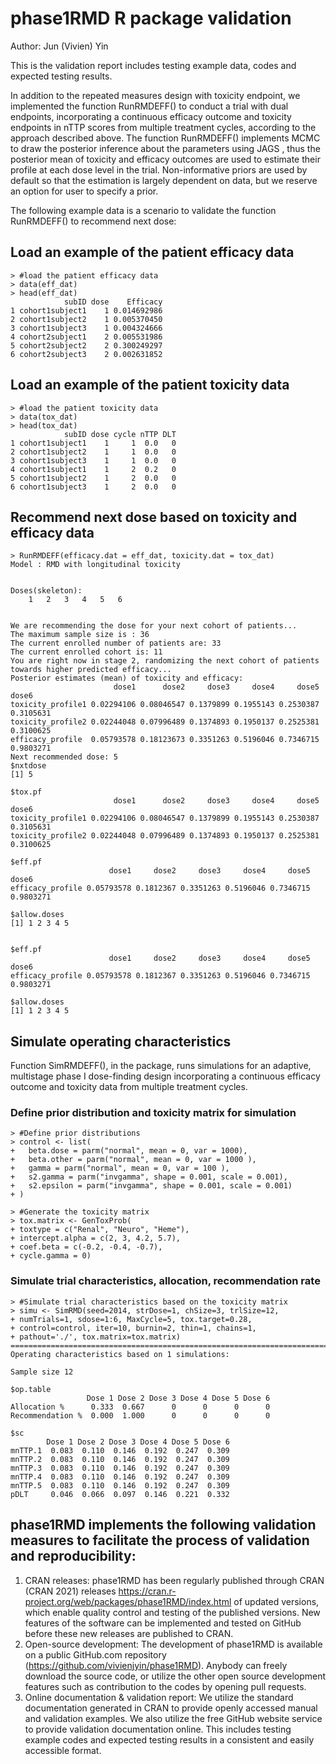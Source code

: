 # phase1RMD R package validation

Author: Jun (Vivien) Yin

This is the validation report includes testing example data, codes and expected testing results.

In addition to the repeated measures design with toxicity endpoint, we implemented the function RunRMDEFF() to conduct a trial with dual endpoints, incorporating a continuous efficacy outcome and toxicity endpoints in nTTP scores from multiple treatment cycles, according to the approach described above. The function RunRMDEFF() implements MCMC to draw the posterior inference about the parameters using JAGS , thus the posterior mean of toxicity and efficacy outcomes are used to estimate their profile at each dose level in the trial. Non-informative priors are used by default so that the estimation is largely dependent on data, but we reserve an option for user to specify a prior.

The following example data is a scenario to validate the function RunRMDEFF() to recommend next dose:

## Load an example of the patient efficacy data
```
> #load the patient efficacy data
> data(eff_dat)
> head(eff_dat)
            subID dose    Efficacy
1 cohort1subject1    1 0.014692986
2 cohort1subject2    1 0.005370450
3 cohort1subject3    1 0.004324666
4 cohort2subject1    2 0.005531986
5 cohort2subject2    2 0.300249297
6 cohort2subject3    2 0.002631852
```

## Load an example of the patient toxicity data
```
> #load the patient toxicity data
> data(tox_dat)
> head(tox_dat)
            subID dose cycle nTTP DLT
1 cohort1subject1    1     1  0.0   0
2 cohort1subject2    1     1  0.0   0
3 cohort1subject3    1     1  0.0   0
4 cohort1subject1    1     2  0.2   0
5 cohort1subject2    1     2  0.0   0
6 cohort1subject3    1     2  0.0   0
```

## Recommend next dose based on toxicity and efficacy data
```
> RunRMDEFF(efficacy.dat = eff_dat, toxicity.dat = tox_dat)
Model : RMD with longitudinal toxicity


Doses(skeleton):
 	1 	2 	3 	4 	5 	6 


We are recommending the dose for your next cohort of patients...
The maximum sample size is : 36
The current enrolled number of patients are: 33
The current enrolled cohort is: 11
You are right now in stage 2, randomizing the next cohort of patients towards higher predicted efficacy...
Posterior estimates (mean) of toxicity and efficacy:
                       dose1      dose2     dose3     dose4     dose5     dose6
toxicity_profile1 0.02294106 0.08046547 0.1379899 0.1955143 0.2530387 0.3105631
toxicity_profile2 0.02244048 0.07996489 0.1374893 0.1950137 0.2525381 0.3100625
efficacy_profile  0.05793578 0.18123673 0.3351263 0.5196046 0.7346715 0.9803271
Next recommended dose: 5
$nxtdose
[1] 5

$tox.pf
                       dose1      dose2     dose3     dose4     dose5     dose6
toxicity_profile1 0.02294106 0.08046547 0.1379899 0.1955143 0.2530387 0.3105631
toxicity_profile2 0.02244048 0.07996489 0.1374893 0.1950137 0.2525381 0.3100625

$eff.pf
                      dose1     dose2     dose3     dose4     dose5     dose6
efficacy_profile 0.05793578 0.1812367 0.3351263 0.5196046 0.7346715 0.9803271

$allow.doses
[1] 1 2 3 4 5


$eff.pf
                      dose1     dose2     dose3     dose4     dose5     dose6
efficacy_profile 0.05793578 0.1812367 0.3351263 0.5196046 0.7346715 0.9803271

$allow.doses
[1] 1 2 3 4 5
```

## Simulate operating characteristics 

Function SimRMDEFF(), in the package, runs simulations for an adaptive, multistage phase I dose-finding design incorporating a continuous efficacy outcome and toxicity data from multiple treatment cycles.

### Define prior distribution and toxicity matrix for simulation
```
> #Define prior distributions
> control <- list(
+   beta.dose = parm("normal", mean = 0, var = 1000),
+   beta.other = parm("normal", mean = 0, var = 1000 ),
+   gamma = parm("normal", mean = 0, var = 100 ),
+   s2.gamma = parm("invgamma", shape = 0.001, scale = 0.001),
+   s2.epsilon = parm("invgamma", shape = 0.001, scale = 0.001)
+ )

> #Generate the toxicity matrix
> tox.matrix <- GenToxProb(
+ toxtype = c("Renal", "Neuro", "Heme"),
+ intercept.alpha = c(2, 3, 4.2, 5.7),
+ coef.beta = c(-0.2, -0.4, -0.7),
+ cycle.gamma = 0)
```

### Simulate trial characteristics, allocation, recommendation rate

```
> #Simulate trial characteristics based on the toxicity matrix
> simu <- SimRMD(seed=2014, strDose=1, chSize=3, trlSize=12,
+ numTrials=1, sdose=1:6, MaxCycle=5, tox.target=0.28,
+ control=control, iter=10, burnin=2, thin=1, chains=1,
+ pathout='./', tox.matrix=tox.matrix)
=========================================================================================================================
Operating characteristics based on 1 simulations:

Sample size 12

$op.table
                 Dose 1 Dose 2 Dose 3 Dose 4 Dose 5 Dose 6
Allocation %      0.333  0.667      0      0      0      0
Recommendation %  0.000  1.000      0      0      0      0

$sc
        Dose 1 Dose 2 Dose 3 Dose 4 Dose 5 Dose 6
mnTTP.1  0.083  0.110  0.146  0.192  0.247  0.309
mnTTP.2  0.083  0.110  0.146  0.192  0.247  0.309
mnTTP.3  0.083  0.110  0.146  0.192  0.247  0.309
mnTTP.4  0.083  0.110  0.146  0.192  0.247  0.309
mnTTP.5  0.083  0.110  0.146  0.192  0.247  0.309
pDLT     0.046  0.066  0.097  0.146  0.221  0.332
```

## phase1RMD implements the following validation measures to facilitate the process of validation and reproducibility:

1.	CRAN releases: phase1RMD has been regularly published through CRAN (CRAN 2021) releases https://cran.r-project.org/web/packages/phase1RMD/index.html of updated versions, which enable quality control and testing of the published versions. New features of the software can be implemented and tested on GitHub before these new releases are published to CRAN.
2.	Open-source development: The development of phase1RMD is available on a public GitHub.com repository (https://github.com/vivienjyin/phase1RMD). Anybody can freely download the source code, or utilize the other open source development features such as contribution to the codes by opening pull requests.
3.	Online documentation & validation report: We utilize the standard documentation generated in CRAN to provide openly accessed manual and validation examples. We also utilize the free GitHub website service to provide validation documentation online. This includes testing example codes and expected testing results in a consistent and easily accessible format. 
